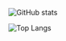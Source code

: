 ![GitHub stats](https://github-readme-stats.vercel.app/api?username=esocraton&show_icons=true&theme=dark)

![Top Langs](https://github-readme-stats.vercel.app/api/top-langs/?username=esocraton&hide_progress=true&theme=dark)
